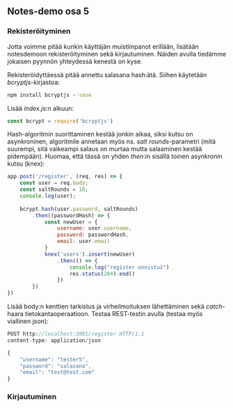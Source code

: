## Notes-demo osa 5

### Rekisteröityminen

Jotta voimme pitää kunkin käyttäjän muistiinpanot erillään, lisätään notesdemoon rekisteröityminen sekä kirjautuminen. Näiden avulla tiedämme jokaisen pyynnön yhteydessä kenestä on kyse.

Rekisteröidyttäessä pitää annettu salasana hash:ätä. Siihen käytetään *bcryptjs*-kirjastoa:

```cmd
npm install bcryptjs --save
```

Lisää *index.js*:n alkuun:

```js
const bcrypt = require('bcryptjs')
```

Hash-algoritmin suorittaminen kestää jonkin aikaa, siksi kutsu on asynkroninen, algoritmile annetaan myös ns. *salt rounds*-parametri (mitä suurempi, sitä vaikeampi salaus on murtaa mutta salaaminen kestää pidempään). Huomaa, että tässä on yhden *then*:in sisällä toinen asynkronin kutsu (knex):

```js
app.post('/register', (req, res) => {
    const user = req.body;
    const saltRounds = 10;
    console.log(user);
     
    bcrypt.hash(user.password, saltRounds)
        .then((passwordHash) => {
            const newUser = {
                username: user.username,
                password: passwordHash, 
                email: user.email
            }
            knex('users').insert(newUser)
                .then(() => {
                    console.log("register onnistui")
                    res.status(204).end()
                })
        })
})
```

Lisää body:n kenttien tarkistus ja virheilmoituksen lähettäminen sekä *catch*-haara tietokantaoperaatioon. Testaa REST-testin avulla (testaa myös viallinen json):

```js
POST http://localhost:3001/register HTTP/1.1
content-type: application/json

{
	"username": "tester5",
	"password": "salasana",
    "email": "test@test.com"
}
```

### Kirjautuminen


